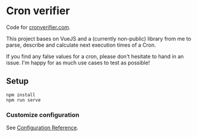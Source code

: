 # Cron verifier

Code for [cronverifier.com](https://cronverifier.com).

This project bases on VueJS and a (currently non-public) library from me to parse, describe and calculate next execution times of a Cron.

If you find any false values for a cron, please don't hesitate to hand in an issue. I'm happy for as much use cases to test as possible!

## Setup
```
npm install
npm run serve
```

### Customize configuration
See [Configuration Reference](https://cli.vuejs.org/config/).
